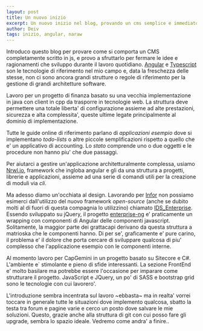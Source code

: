 ```yaml
---
layout: post
title: Un nuovo inizio
excerpt: Un nuovo inizio nel blog, provando un cms semplice e immediato per parlare di codice, development e frameworks. Cosa succede quando si inizia a implementare qualcosa di complesso in Angular?
author: Deiv
tags: inizio, angular, naraw
---
```


Introduco questo blog per provare come si comporta un CMS completamente scritto in js, e provo a sfruttarlo per fermare le idee e ragionamenti che sviluppo durante il lavoro quotidiano. [Angular](https://angular.io) e [Typescript](#) son le tecnologie di riferimento nel mio campo e, data la freschezza delle stesse, non ci sono ancora grandi strutture o regole di riferimento per la gestione di grandi architetture software.

Lavoro per un progetto di finanza basato su una vecchia implementazione in java con client in cpp da trasporre in tecnologie web. La struttura deve permettere una totale liberta' di configurazione assieme ad alte prestazioni, sicurezza e alta complessita', queste ultime legate principalmente al dominio di implementazione.

Tutte le guide online di riferimento parlano di _applicazioni esempio_ dove si implementano _todo-lists_ o altre piccole semplificazioni rispetto a quello che e' un applicativo di accounting. Lo _stato_ comprende uno o due oggetti e le procedure non hanno piu' che due passaggi.

Per aiutarci a gestire un'applicazione architetturalmente complessa, usiamo [Nrwl.io](https://nrwl.io), framework che ingloba angular e gli da una struttura a progetti, librerie e applicazioni, assieme ad una serie di comandi utili per la creazione di moduli via _cli_.

Ma adesso diamo un'occhiata al design. Lavorando per [Infor](infor.com) non possiamo esimerci dall'utilizzo del nuovo framework _open-source_ (anche se dubito molti al di fuori di questa compagnia lo utilizzino) chiamato [IDS_Enterprise](https://github.com/infor-design/enterprise). Essendo sviluppato su jQuery, il progetto [enterprise-ng](https://github.com/infor-design/enterprise-ng) e' praticamente un wrapping con componenti di Angular delle componenti javascript. Solitamente, la maggior parte dei grattacapi derivano da questa struttura a matrioska che le componenti hanno. Di per se', graficamente e' pure carino, il problema e' il dolore che porta cercare di sviluppare qualcosa di piu' complesso che l'applicazione esempio con le componenti interne.

Al momento lavoro per CapGemini in un progetto basato su Sitecore e C\#. L'ambiente e` stimolante e pieno di sfide interessanti. La sezione FrontEnd e' molto basilare ma potrebbe essere l'occasione per imparare come strutturare il progetto. JavaScript e JQuery, un po' di SASS e bootstrap grid sono le tecnologie con cui lavorero'.

L'introduzione sembra incentrata sul lavoro ~ebbasta~ ma in realta' vorrei toccare in generale tutte le situazioni dove implemento qualcosa, sbatto la testa tra forum e pagine varie e cerco un posto dove salvare le mie soluzioni. Questo, grazie anche alla struttura di git con cui posso fare gli upgrade, sembra lo spazio ideale. Vedremo come andra' a finire..
